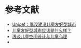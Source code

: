 # 参考文献



- [Unicef：倡议建设儿童友好型城市](https://childfriendlycities.org/)
- [儿童友好型城市应该是什么样？](http://bendi.news.163.com/guangdong/18/0307/10/DC9NC43J041799SC.html)
- [浅谈儿童空间设计与儿童心理](http://www.sohu.com/a/161471000_302631)
- 

